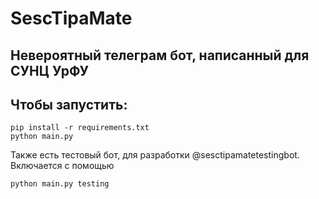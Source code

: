 # SescTipaMate

## Невероятный телеграм бот, написанный для СУНЦ УрФУ

## Чтобы запустить:
```
pip install -r requirements.txt
python main.py
```
Также есть тестовый бот, для разработки @sesctipamatetestingbot. Включается с помощью
```
python main.py testing
```
